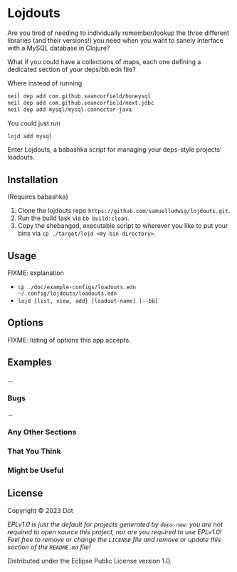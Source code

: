 # Lojdouts

Are you tired of needing to individually remember/lookup the three different 
libraries (and their versions!) you need when you want to sanely interface with
a MySQL database in Clojure?

What if you could have a collections of maps, each one defining a dedicated 
section of your deps/bb.edn file?

Where instead of running
```bash
neil dep add com.github.seancorfield/honeysql
neil dep add com.github.seancorfield/next.jdbc
neil dep add mysql/mysql-connector-java
```

You could just run
```bash
lojd add mysql
```

Enter Lojdouts, a babashka script for managing your deps-style projects'
loadouts.

## Installation

(Requires babashka)

1. Clone the lojdouts repo `https://github.com/samuelludwig/lojdouts.git`.
2. Run the build task via `bb build:clean`.
3. Copy the shebanged, executable script to wherever you like to put your bins
via `cp ./target/lojd <my-bin-directory>`.

## Usage

FIXME: explanation

- `cp ./doc/example-configs/loadouts.edn ~/.config/lojdouts/loadouts.edn`
- `lojd {list, view, add} [loadout-name] [--bb]`

## Options

FIXME: listing of options this app accepts.

## Examples

...

### Bugs

...

### Any Other Sections
### That You Think
### Might be Useful

## License

Copyright © 2023 Dot

_EPLv1.0 is just the default for projects generated by `deps-new`: you are not_
_required to open source this project, nor are you required to use EPLv1.0!_
_Feel free to remove or change the `LICENSE` file and remove or update this_
_section of the `README.md` file!_

Distributed under the Eclipse Public License version 1.0.
